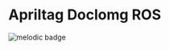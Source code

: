 # Apriltag Doclomg ROS
![melodic badge](https://github.com/JosefGst/detection2landmark/actions/workflows/melodic.yaml/badge.svg)
